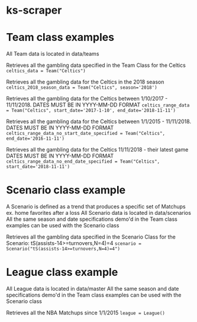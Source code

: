 # ks-scraper

# Team class examples
All Team data is located in data/teams

Retrieves all the gambling data specified in the Team Class for the Celtics
`celtics_data = Team("Celtics")`

Retrieves all the gambling data for the Celtics in the 2018 season
`celtics_2018_season_data = Team("Celtics", season='2018')`

Retrieves all the gambling data for the Celtics between 1/10/2017 - 11/11/2018. 
DATES MUST BE IN YYYY-MM-DD FORMAT
`celtics_range_data = Team("Celtics", start_date='2017-1-10', end_date='2018-11-11')`

Retrieves all the gambling data for the Celtics between 1/1/2015 - 11/11/2018. 
DATES MUST BE IN YYYY-MM-DD FORMAT
`celtics_range_data_no_start_date_specified = Team("Celtics", end_date='2016-11-11')`

Retrieves all the gambling data for the Celtics 11/11/2018 - their latest game 
DATES MUST BE IN YYYY-MM-DD FORMAT
`celtics_range_data_no_end_date_specified = Team("Celtics", start_date='2018-11-11')`



# Scenario class example

A Scenario is defined as a trend that produces a specific set of Matchups ex. home favorites after a loss
All Scenario data is located in data/scenarios
All the same season and date specifications demo'd in the Team class examples can be used with the Scenario class

Retrieves all the gambling data specified in the Scenario Class for the Scenario: tS(assists-14>=turnovers,N=4)=4
`scenario = Scenario("tS(assists-14>=turnovers,N=4)=4")`



# League class example
All League data is located in data/master
All the same season and date specifications demo'd in the Team class examples can be used with the Scenario class

Retrieves all the NBA Matchups since 1/1/2015
`league = League()`

